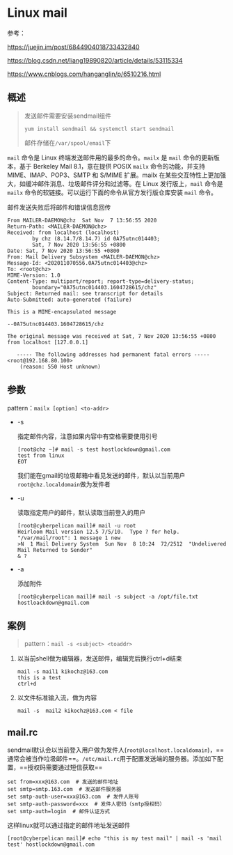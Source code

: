 # Linux mail

参考：

https://juejin.im/post/6844904018733432840

https://blog.csdn.net/liang19890820/article/details/53115334

https://www.cnblogs.com/hanganglin/p/6510216.html

## 概述

> 发送邮件需要安装sendmail组件
>
> `yum install sendmail && systemctl start sendmail`
>
> 邮件存储在`/var/spool/email`下

`mail` 命令是 Linux 终端发送邮件用的最多的命令。`mailx` 是 `mail` 命令的更新版本，基于 Berkeley Mail 8.1，意在提供 POSIX `mailx` 命令的功能，并支持 MIME、IMAP、POP3、SMTP 和 S/MIME 扩展。mailx 在某些交互特性上更加强大，如缓冲邮件消息、垃圾邮件评分和过滤等。在 Linux 发行版上，`mail` 命令是 `mailx` 命令的软链接。可以运行下面的命令从官方发行版仓库安装 `mail` 命令。

邮件发送失败后将邮件和错误信息回传

```
From MAILER-DAEMON@chz  Sat Nov  7 13:56:55 2020
Return-Path: <MAILER-DAEMON@chz>
Received: from localhost (localhost)
        by chz (8.14.7/8.14.7) id 0A75utnc014403;
        Sat, 7 Nov 2020 13:56:55 +0800
Date: Sat, 7 Nov 2020 13:56:55 +0800
From: Mail Delivery Subsystem <MAILER-DAEMON@chz>
Message-Id: <202011070556.0A75utnc014403@chz>
To: <root@chz>
MIME-Version: 1.0
Content-Type: multipart/report; report-type=delivery-status;
        boundary="0A75utnc014403.1604728615/chz"
Subject: Returned mail: see transcript for details
Auto-Submitted: auto-generated (failure)

This is a MIME-encapsulated message

--0A75utnc014403.1604728615/chz

The original message was received at Sat, 7 Nov 2020 13:56:55 +0800
from localhost [127.0.0.1]

   ----- The following addresses had permanent fatal errors -----
<root@192.168.80.100>
    (reason: 550 Host unknown)

```

## 参数

pattern：`mailx [option] <to-addr>` 

- -s

  指定邮件内容，注意如果内容中有空格需要使用引号

  ```
  [root@chz ~]# mail -s test hostlockdown@gmail.com
  test from linux
  EOT
  ```

  我们能在gmail的垃圾邮箱中看见发送的邮件，默认以当前用户`root@chz.localdomain`做为发件者

- -u

  读取指定用户的邮件，默认读取当前登入的用户

  ```
  [root@cyberpelican mail]# mail -u root
  Heirloom Mail version 12.5 7/5/10.  Type ? for help.
  "/var/mail/root": 1 message 1 new
  >N  1 Mail Delivery System  Sun Nov  8 10:24  72/2512  "Undelivered Mail Returned to Sender"
  & ?
  ```

- -a

  添加附件

  ```
  [root@cyberpelican mail]# mail -s subject -a /opt/file.txt  hostloackdown@gmail.com
  ```

## 案例

> pattern：`mail -s <subject> <toaddr>`

1. 以当前shell做为编辑器，发送邮件，编辑完后换行ctrl+d结束

   ```
   mail -s mail1 kikochz@163.com
   this is a test
   ctrl+d
   ```

2. 以文件标准输入流，做为内容

   ```
   mail -s  mail2 kikochz@163.com < file
   ```

## mail.rc

sendmail默认会以当前登入用户做为发件人(`root@localhost.localdomain`)，==通常会被当作垃圾邮件==。`/etc/mail.rc`用于配置发送端的服务器。添加如下配置，==授权码需要通过短信获取==

```
set from=xxx@163.com  # 发送的邮件地址
set smtp=smtp.163.com  # 发送邮件服务器
set smtp-auth-user=xxx@163.com  # 发件人账号
set smtp-auth-password=xxx  # 发件人密码（smtp授权码）
set smtp-auth=login  # 邮件认证方式
```

这样linux就可以通过指定的邮件地址发送邮件

```
[root@cyberpelican mail]# echo "this is my test mail" | mail -s 'mail test' hostlockdown@gmail.com
```



